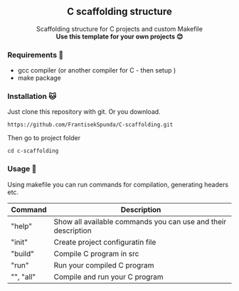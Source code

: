 <h2 align="center">C scaffolding structure</h2>
<p align="center">
  Scaffolding structure for C projects and custom Makefile
  <br>
  <strong align="center">Use this template for your own projects 😊</strong>
</p>

### Requirements 🧾

- gcc compiler (or another compiler for C - then setup )
- make package

### Installation 🐱

Just clone this repository with git. Or you download.

```
https://github.com/FrantisekSpunda/C-scaffolding.git
```

Then go to project folder

```
cd c-scaffolding
```

### Usage 🐔

Using makefile you can run commands for compilation, generating headers etc.

| Command   | Description                                                   |
| --------- | ------------------------------------------------------------- |
| "help"    | Show all available commands you can use and their description |
| "init"    | Create project configuratin file                              |
| "build"   | Compile C program in src                                      |
| "run"     | Run your compiled C program                                   |
| "", "all" | Compile and run your C program                                |
